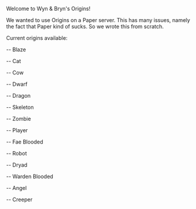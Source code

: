 Welcome to Wyn & Bryn's Origins!

We wanted to use Origins on a Paper server. This has many issues, namely the fact that Paper kind of sucks.
So we wrote this from scratch.

Current origins available:

-- Blaze

-- Cat

-- Cow

-- Dwarf

-- Dragon

-- Skeleton

-- Zombie

-- Player

-- Fae Blooded

-- Robot

-- Dryad

-- Warden Blooded

-- Angel

-- Creeper